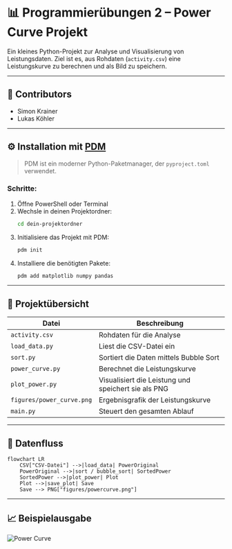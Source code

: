 # 📊 Programmierübungen 2 – Power Curve Projekt

Ein kleines Python-Projekt zur Analyse und Visualisierung von Leistungsdaten. Ziel ist es, aus Rohdaten (`activity.csv`) eine Leistungskurve zu berechnen und als Bild zu speichern.

---

## 👥 Contributors
- Simon Krainer  
- Lukas Köhler

---

## ⚙️ Installation mit [PDM](https://pdm.fming.dev/)

> PDM ist ein moderner Python-Paketmanager, der `pyproject.toml` verwendet.

### Schritte:
1. Öffne PowerShell oder Terminal
2. Wechsle in deinen Projektordner:
   ```bash
   cd dein-projektordner
   ```
3. Initialisiere das Projekt mit PDM:
   ```bash
   pdm init
   ```
4. Installiere die benötigten Pakete:
   ```bash
   pdm add matplotlib numpy pandas
   ```

---

## 🧠 Projektübersicht

| Datei                    | Beschreibung                                          |
|-------------------------|-------------------------------------------------------|
| `activity.csv`          | Rohdaten für die Analyse                              |
| `load_data.py`          | Liest die CSV-Datei ein                               |
| `sort.py`               | Sortiert die Daten mittels Bubble Sort                |
| `power_curve.py`        | Berechnet die Leistungskurve                          |
| `plot_power.py`         | Visualisiert die Leistung und speichert sie als PNG   |
| `figures/power_curve.png` | Ergebnisgrafik der Leistungskurve                    |
| `main.py`               | Steuert den gesamten Ablauf                           |

---

## 🔁 Datenfluss

```mermaid
flowchart LR
    CSV["CSV-Datei"] -->|load_data| PowerOriginal
    PowerOriginal -->|sort / bubble_sort| SortedPower
    SortedPower -->|plot_power| Plot
    Plot -->|save_plot| Save
    Save --> PNG["figures/powercurve.png"]
```

---

## 📈 Beispielausgabe

![Power Curve](https://github.com/user-attachments/assets/39afd52c-6804-45fe-ab8b-73e5eefe4060)
